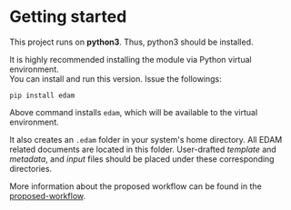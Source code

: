 # Getting started

This project runs on **python3**. Thus, python3 should be installed.

It is highly recommended installing the module via Python virtual environment.  
You can install and run this version. Issue the followings:

`pip install edam`

Above command installs `edam`, which will be available 
to the virtual environment. 

It also creates an `.edam` folder in your system's home directory. 
All EDAM related documents are located in this folder. 
User-drafted *template* and *metadata*, and *input* files should be placed 
under these corresponding directories. 

More information about the proposed workflow can be found 
in the [proposed-workflow](workflow.md#proposed-workflow). 